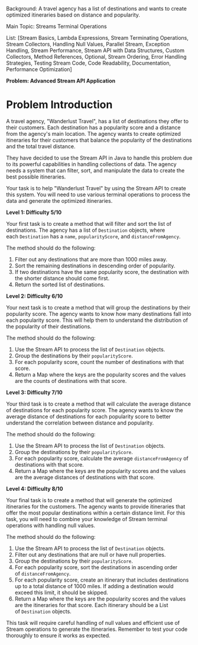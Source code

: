 Background: A travel agency has a list of destinations and wants to create optimized itineraries based on distance and popularity.

Main Topic: Streams Terminal Operations
  
List: [Stream Basics, Lambda Expressions, Stream Terminating Operations, Stream Collectors, Handling Null Values, Parallel Stream, Exception Handling, Stream Performance, Stream API with Data Structures, Custom Collectors, Method References, Optional, Stream Ordering, Error Handling Strategies, Testing Stream Code, Code Readability, Documentation, Performance Optimization]

**Problem: Advanced Stream API Application**

# Problem Introduction

A travel agency, "Wanderlust Travel", has a list of destinations they offer to their customers. Each destination has a popularity score and a distance from the agency's main location. The agency wants to create optimized itineraries for their customers that balance the popularity of the destinations and the total travel distance.

They have decided to use the Stream API in Java to handle this problem due to its powerful capabilities in handling collections of data. The agency needs a system that can filter, sort, and manipulate the data to create the best possible itineraries.

Your task is to help "Wanderlust Travel" by using the Stream API to create this system. You will need to use various terminal operations to process the data and generate the optimized itineraries.

**Level 1: Difficulty 5/10**

Your first task is to create a method that will filter and sort the list of destinations. The agency has a list of `Destination` objects, where each `Destination` has a `name`, `popularityScore`, and `distanceFromAgency`.

The method should do the following:

1. Filter out any destinations that are more than 1000 miles away.
2. Sort the remaining destinations in descending order of popularity.
3. If two destinations have the same popularity score, the destination with the shorter distance should come first.
4. Return the sorted list of destinations.

**Level 2: Difficulty 6/10**

Your next task is to create a method that will group the destinations by their popularity score. The agency wants to know how many destinations fall into each popularity score. This will help them to understand the distribution of the popularity of their destinations.

The method should do the following:

1. Use the Stream API to process the list of `Destination` objects.
2. Group the destinations by their `popularityScore`.
3. For each popularity score, count the number of destinations with that score.
4. Return a Map where the keys are the popularity scores and the values are the counts of destinations with that score.

**Level 3: Difficulty 7/10**

Your third task is to create a method that will calculate the average distance of destinations for each popularity score. The agency wants to know the average distance of destinations for each popularity score to better understand the correlation between distance and popularity.

The method should do the following:

1. Use the Stream API to process the list of `Destination` objects.
2. Group the destinations by their `popularityScore`.
3. For each popularity score, calculate the average `distanceFromAgency` of destinations with that score.
4. Return a Map where the keys are the popularity scores and the values are the average distances of destinations with that score.

**Level 4: Difficulty 8/10**

Your final task is to create a method that will generate the optimized itineraries for the customers. The agency wants to provide itineraries that offer the most popular destinations within a certain distance limit. For this task, you will need to combine your knowledge of Stream terminal operations with handling null values.

The method should do the following:

1. Use the Stream API to process the list of `Destination` objects.
2. Filter out any destinations that are null or have null properties.
3. Group the destinations by their `popularityScore`.
4. For each popularity score, sort the destinations in ascending order of `distanceFromAgency`.
5. For each popularity score, create an itinerary that includes destinations up to a total distance of 1000 miles. If adding a destination would exceed this limit, it should be skipped.
6. Return a Map where the keys are the popularity scores and the values are the itineraries for that score. Each itinerary should be a List of `Destination` objects.

This task will require careful handling of null values and efficient use of Stream operations to generate the itineraries. Remember to test your code thoroughly to ensure it works as expected.